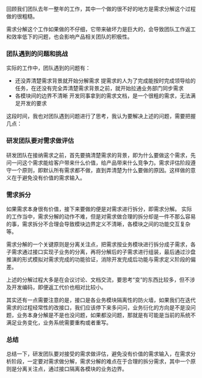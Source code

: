 回顾我们团队去年一整年的工作，其中一个做的很不好的地方是需求分解这个过程做的很粗糙。

需求分解这个工作如果做的不仔细，它带来破坏力是巨大的，会导致团队工作返工和效率低下的问题，也会影响产品相关团队的积极性。

### 团队遇到的问题和挑战

实际的工作中，团队遇到的问题有：

- 还没弄清楚需求背景就开始分解需求
  提需求的人为了完成能按时完成领导给的任务，在还没有完全弄清楚需求背景之前，就开始拉通业务部门同步需求
- 各模块间的边界不清晰
  开发同事拿到的需求文档，是一个很粗的需求，无法满足开发的要求

这段时间，我也对团队遇到问题进行了思考，我认为要解决上述的问题，需要把握几点：

### 研发团队要对需求做评估

研发团队在接纳需求之前，首先要搞清楚需求的背景，即为什么要做这个需求，先问一问这个需求能给客户带来什么价值，给产品带来什么竞争力。需求评估阶段遵守一个原则，即默认所有需求都不做，直到弄清楚为什么要做的原因。这样做的意义在于避免没有价值的需求输入。

### 需求拆分

如果需求本身很有价值，接下来要做的便是对需求进行拆分，即需求分解。 实际的工作当中，需求分解的动作不难，但是对需求做合理的拆分却是一件不那么容易的事，需求拆分不合理会导致模块边界定义不清晰，各模块之间的功能交互复杂等。

需求分解的一个关键原则是分离关注点，把需求按业务模块进行拆分成子需求，各子需求通过接口实现子业务的分离，再将分解后的子需求进行组装，最后通过沙盘推演的形式模拟对需求完成的功能验证，消除开发完成后功能与需求定义阶段的偏差。

上述的分解过程大多是在会议讨论、文档交流，要思考“变”的东西比较多，但不涉及开发编码，即便返工代价也相对比较小。

其实还有一点需要注意的是，接口是各业务模块隔离性的防火墙，如果我们在迭代需求的过程经常性的改接口，我们应该停下来多问问，业务衍化的方向是不是没问题，业务本身分解是不是也没问题，如果都没问题，那就是有可能是当前的系统不满足业务变化，业务系统需要重构或者重写。

### 总结

总结一下，研发团队要对接受的需求做评估，避免没有价值的需求输入，在需求分析阶段，一定要对需求做分解，需求分解的难点在于合理的拆分需求，其中一个原则是分离关注点，通过接口隔离各模块的业务边界。